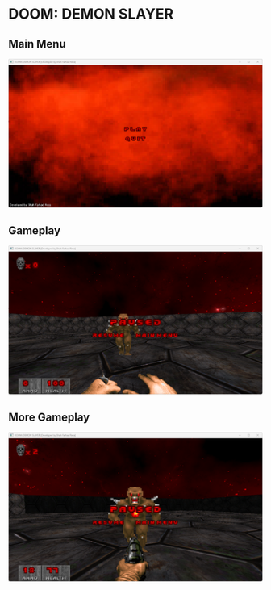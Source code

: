 # DOOM: DEMON SLAYER

## Main Menu
![preview](ss3.png)

## Gameplay
![preview](ss1.png)

## More Gameplay
![preview](ss2.png)
